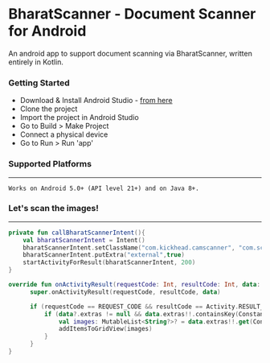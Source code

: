 # BharatScanner - Document Scanner for Android
An android app to support document scanning via BharatScanner, written entirely in Kotlin.

### Getting Started

- Download & Install Android Studio - [from here](https://developer.android.com/studio/)
- Clone the project
- Import the project in Android Studio
- Go to Build > Make Project
- Connect a physical device
- Go to Run > Run 'app'

### Supported Platforms
-----------------------
```
Works on Android 5.0+ (API level 21+) and on Java 8+.
```

### Let's scan the images!
---------------------------
```kotlin
private fun callBharatScannerIntent(){
    val bharatScannerIntent = Intent()
    bharatScannerIntent.setClassName("com.kickhead.camscanner", "com.scanlibrary.CameraActivity");
    bharatScannerIntent.putExtra("external",true)
    startActivityForResult(bharatScannerIntent, 200)
}
```

```kotlin
override fun onActivityResult(requestCode: Int, resultCode: Int, data: Intent?) {
      super.onActivityResult(requestCode, resultCode, data)

      if (requestCode == REQUEST_CODE && resultCode == Activity.RESULT_OK) {
          if (data?.extras != null && data.extras!!.containsKey(Constants.SCANNED_IMAGE_LIST)) {
              val images: MutableList<String?>? = data.extras!!.get(Constants.SCANNED_IMAGE_LIST) as MutableList<String?>
              addItemsToGridView(images)
          }
      }
}
```
